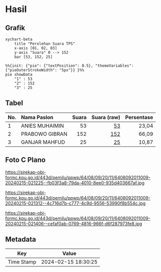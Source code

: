 # Hasil

## Grafik

```mermaid
xychart-beta
    title "Perolehan Suara TPS"
    x-axis [01, 02, 03]
    y-axis "Suara" 0 --> 152
    bar [53, 152, 25]
```

```mermaid
%%{init: {"pie": {"textPosition": 0.5}, "themeVariables": {"pieOuterStrokeWidth": "5px"}} }%%
pie showData
    "1" : 53
    "2" : 152
    "3" : 25
```

## Tabel

| No. | Nama Paslon    | Suara | Suara (raw) | Persentase |
|:--- |:-------------- | -----:| -----------:| ----------:|
| 1   | ANIES MUHAIMIN | 53    | [53][p-1]   | 23,04      |
| 2   | PRABOWO GIBRAN | 152   | [152][p-2]  | 66,09      |
| 3   | GANJAR MAHFUD  | 25    | [25][p-3]   | 10,87      |


[p-1]: https://github.com/gigit-pemilu/pemilu-2024-64-kalimantan-timur/blob/main/pilpres/hitung-suara/sub/64-kalimantan-timur/sub/08-kutai-timur/sub/09-bengalon/sub/2011-sepaso-barat/sub/009-tps/sub/paslon-1.txt
[p-2]: https://github.com/gigit-pemilu/pemilu-2024-64-kalimantan-timur/blob/main/pilpres/hitung-suara/sub/64-kalimantan-timur/sub/08-kutai-timur/sub/09-bengalon/sub/2011-sepaso-barat/sub/009-tps/sub/paslon-2.txt
[p-3]: https://github.com/gigit-pemilu/pemilu-2024-64-kalimantan-timur/blob/main/pilpres/hitung-suara/sub/64-kalimantan-timur/sub/08-kutai-timur/sub/09-bengalon/sub/2011-sepaso-barat/sub/009-tps/sub/paslon-3.txt

## Foto C Plano

https://sirekap-obj-formc.kpu.go.id/443d/pemilu/ppwp/64/08/09/20/11/6408092011009-20240215-021225--fb03f3a8-79da-4010-8ee0-935d403667af.jpg

https://sirekap-obj-formc.kpu.go.id/443d/pemilu/ppwp/64/08/09/20/11/6408092011009-20240215-021312--4c716d7b-c777-4c9d-9556-53990f8b554c.jpg

https://sirekap-obj-formc.kpu.go.id/443d/pemilu/ppwp/64/08/09/20/11/6408092011009-20240215-021406--cefaf0ab-0769-4816-966f-d6f287973fe8.jpg


## Metadata

| Key        | Value               |
| ---------- | ------------------- |
| Time Stamp | 2024-02-15 18:30:25 |



